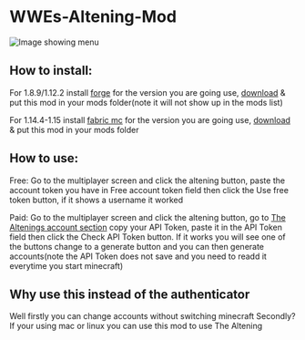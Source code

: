 # WWEs-Altening-Mod
![Image showing menu](https://i.imgur.com/BxNirEP.png)

## How to install:

For 1.8.9/1.12.2 install [forge](https://files.minecraftforge.net/) for the version you are going use, [download](https://github.com/THEREALWWEFAN231/WWEs-Altening-Mod/releases) & put this mod in your mods folder(note it will not show up in the mods list)

For 1.14.4-1.15 install [fabric mc](https://fabricmc.net/use/) for the version you are going use, [download](https://github.com/THEREALWWEFAN231/WWEs-Altening-Mod/releases) & put this mod in your mods folder

## How to use:
Free: Go to the multiplayer screen and click the altening button, paste the account token you have in Free account token field then click the Use free token button, if it shows a username it worked

Paid: Go to the multiplayer screen and click the altening button, go to [The Altenings account section](https://panel.thealtening.com/#account) copy your API Token, paste it in the API Token field then click the Check API Token button. If it works you will see one of the buttons change to a generate button and you can then generate accounts(note the API Token does not save and you need to readd it everytime you start minecraft)

## Why use this instead of the authenticator
Well firstly you can change accounts without switching minecraft
Secondly? If your using mac or linux you can use this mod to use The Altening
